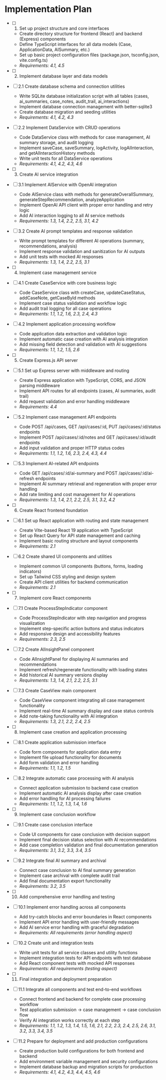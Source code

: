# Implementation Plan

- [ ] 1. Set up project structure and core interfaces
  - Create directory structure for frontend (React) and backend (Express) components
  - Define TypeScript interfaces for all data models (Case, ApplicationData, AISummary, etc.)
  - Set up basic project configuration files (package.json, tsconfig.json, vite.config.ts)
  - _Requirements: 4.1, 4.5_

- [ ] 2. Implement database layer and data models
- [ ] 2.1 Create database schema and connection utilities
  - Write SQLite database initialization script with all tables (cases, ai_summaries, case_notes, audit_trail, ai_interactions)
  - Implement database connection management with better-sqlite3
  - Create database migration and seeding utilities
  - _Requirements: 4.1, 4.2, 4.3_

- [ ] 2.2 Implement DataService with CRUD operations
  - Code DataService class with methods for case management, AI summary storage, and audit logging
  - Implement saveCase, saveSummary, logActivity, logAIInteraction, and getAIInteractionHistory methods
  - Write unit tests for all DataService operations
  - _Requirements: 4.1, 4.2, 4.3, 4.6_

- [ ] 3. Create AI service integration
- [ ] 3.1 Implement AIService with OpenAI integration
  - Code AIService class with methods for generateOverallSummary, generateStepRecommendation, analyzeApplication
  - Implement OpenAI API client with proper error handling and retry logic
  - Add AI interaction logging to all AI service methods
  - _Requirements: 1.3, 1.4, 2.2, 2.5, 3.1, 4.2_

- [ ] 3.2 Create AI prompt templates and response validation
  - Write prompt templates for different AI operations (summary, recommendations, analysis)
  - Implement response validation and sanitization for AI outputs
  - Add unit tests with mocked AI responses
  - _Requirements: 1.3, 1.4, 2.2, 2.5, 3.1_

- [ ] 4. Implement case management service
- [ ] 4.1 Create CaseService with core business logic
  - Code CaseService class with createCase, updateCaseStatus, addCaseNote, getCaseById methods
  - Implement case status validation and workflow logic
  - Add audit trail logging for all case operations
  - _Requirements: 1.1, 1.2, 1.6, 2.3, 2.4, 4.3_

- [ ] 4.2 Implement application processing workflow
  - Code application data extraction and validation logic
  - Implement automatic case creation with AI analysis integration
  - Add missing field detection and validation with AI suggestions
  - _Requirements: 1.1, 1.2, 1.5, 2.6_

- [ ] 5. Create Express.js API server
- [ ] 5.1 Set up Express server with middleware and routing
  - Create Express application with TypeScript, CORS, and JSON parsing middleware
  - Implement API routes for all endpoints (cases, AI summaries, audit trail)
  - Add request validation and error handling middleware
  - _Requirements: 4.4_

- [ ] 5.2 Implement case management API endpoints
  - Code POST /api/cases, GET /api/cases/:id, PUT /api/cases/:id/status endpoints
  - Implement POST /api/cases/:id/notes and GET /api/cases/:id/audit endpoints
  - Add input validation and proper HTTP status codes
  - _Requirements: 1.1, 1.2, 1.6, 2.3, 2.4, 4.3, 4.4_

- [ ] 5.3 Implement AI-related API endpoints
  - Code GET /api/cases/:id/ai-summary and POST /api/cases/:id/ai-refresh endpoints
  - Implement AI summary retrieval and regeneration with proper error handling
  - Add rate limiting and cost management for AI operations
  - _Requirements: 1.3, 1.4, 2.1, 2.2, 2.5, 3.1, 3.2, 4.2_

- [ ] 6. Create React frontend foundation
- [ ] 6.1 Set up React application with routing and state management
  - Create Vite-based React 19 application with TypeScript
  - Set up React Query for API state management and caching
  - Implement basic routing structure and layout components
  - _Requirements: 2.1_

- [ ] 6.2 Create shared UI components and utilities
  - Implement common UI components (buttons, forms, loading indicators)
  - Set up Tailwind CSS styling and design system
  - Create API client utilities for backend communication
  - _Requirements: 2.1_

- [ ] 7. Implement core React components
- [ ] 7.1 Create ProcessStepIndicator component
  - Code ProcessStepIndicator with step navigation and progress visualization
  - Implement step-specific action buttons and status indicators
  - Add responsive design and accessibility features
  - _Requirements: 2.3, 2.5_

- [ ] 7.2 Create AIInsightPanel component
  - Code AIInsightPanel for displaying AI summaries and recommendations
  - Implement refresh/regenerate functionality with loading states
  - Add historical AI summary versions display
  - _Requirements: 1.3, 1.4, 2.1, 2.2, 2.5, 3.1_

- [ ] 7.3 Create CaseView main component
  - Code CaseView component integrating all case management functionality
  - Implement real-time AI summary display and case status controls
  - Add note-taking functionality with AI integration
  - _Requirements: 1.3, 2.1, 2.2, 2.4, 2.5_

- [ ] 8. Implement case creation and application processing
- [ ] 8.1 Create application submission interface
  - Code form components for application data entry
  - Implement file upload functionality for documents
  - Add form validation and error handling
  - _Requirements: 1.1, 1.2, 1.5_

- [ ] 8.2 Integrate automatic case processing with AI analysis
  - Connect application submission to backend case creation
  - Implement automatic AI analysis display after case creation
  - Add error handling for AI processing failures
  - _Requirements: 1.1, 1.2, 1.3, 1.4, 1.6_

- [ ] 9. Implement case conclusion workflow
- [ ] 9.1 Create case conclusion interface
  - Code UI components for case conclusion with decision support
  - Implement final decision status selection with AI recommendations
  - Add case completion validation and final documentation generation
  - _Requirements: 3.1, 3.2, 3.3, 3.4, 3.5_

- [ ] 9.2 Integrate final AI summary and archival
  - Connect case conclusion to AI final summary generation
  - Implement case archival with complete audit trail
  - Add final documentation export functionality
  - _Requirements: 3.2, 3.5_

- [ ] 10. Add comprehensive error handling and testing
- [ ] 10.1 Implement error handling across all components
  - Add try-catch blocks and error boundaries in React components
  - Implement API error handling with user-friendly messages
  - Add AI service error handling with graceful degradation
  - _Requirements: All requirements (error handling aspect)_

- [ ] 10.2 Create unit and integration tests
  - Write unit tests for all service classes and utility functions
  - Implement integration tests for API endpoints with test database
  - Add React component tests with mocked API responses
  - _Requirements: All requirements (testing aspect)_

- [ ] 11. Final integration and deployment preparation
- [ ] 11.1 Integrate all components and test end-to-end workflows
  - Connect frontend and backend for complete case processing workflow
  - Test application submission → case management → case conclusion flow
  - Verify AI integration works correctly at each step
  - _Requirements: 1.1, 1.2, 1.3, 1.4, 1.5, 1.6, 2.1, 2.2, 2.3, 2.4, 2.5, 2.6, 3.1, 3.2, 3.3, 3.4, 3.5_

- [ ] 11.2 Prepare for deployment and add production configurations
  - Create production build configurations for both frontend and backend
  - Add environment variable management and security configurations
  - Implement database backup and migration scripts for production
  - _Requirements: 4.1, 4.2, 4.3, 4.4, 4.5, 4.6_